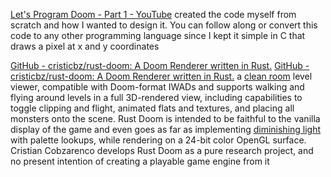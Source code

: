 [Let's Program Doom - Part 1 - YouTube](https://www.youtube.com/watch?v=huMO4VQEwPc)
	created the code myself from scratch and how I wanted to design it. You can follow along or convert this code to any other programming language since I kept it simple in C that draws a pixel at x and y coordinates

[GitHub - cristicbz/rust-doom: A Doom Renderer written in Rust.](https://github.com/cristicbz/rust-doom)
	[GitHub - cristicbz/rust-doom: A Doom Renderer written in Rust.](https://github.com/cristicbz/rust-doom)
		a [clean room](https://en.wikipedia.org/wiki/clean_room_design "wikipedia:clean room design") level viewer, compatible with Doom-format IWADs and supports walking and flying around levels in a full 3D-rendered view, including capabilities to toggle clipping and flight, animated flats and textures, and placing all monsters onto the scene. Rust Doom is intended to be faithful to the vanilla display of the game and even goes as far as implementing [diminishing light](https://doomwiki.org/wiki/Light_diminishing "Light diminishing") with palette lookups, while rendering on a 24-bit color OpenGL surface. 
		Cristian Cobzarenco develops Rust Doom as a pure research project, and no present intention of creating a playable game engine from it